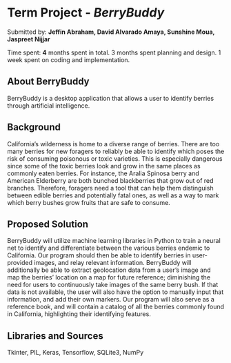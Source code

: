 # Term Project - *BerryBuddy*

Submitted by: **Jeffin Abraham, David Alvarado Amaya, Sunshine Moua, Jaspreet Nijjar**

Time spent: **4** months spent in total. 
3 months spent planning and design. 
1 week spent on coding and implementation. 

## About BerryBuddy
BerryBuddy is a desktop application that allows a user to identify berries through artificial intelligence. 

## Background
California’s wilderness is home to a diverse range of berries. There are too many berries for new foragers to reliably be able to identify which poses the risk of consuming poisonous or toxic varieties. This is especially dangerous since some of the toxic berries look and grow in the same places as commonly eaten berries. For instance, the Aralia Spinosa berry and American Elderberry are both bunched blackberries that grow out of red branches. Therefore, foragers need a tool that can help them distinguish between edible berries and potentially fatal ones, as well as a way to mark which berry bushes grow fruits that are safe to consume.

## Proposed Solution
BerryBuddy will utilize machine learning libraries in Python to train a neural net to identify and differentiate between the various berries endemic to California. Our program should then be able to identify berries in user-provided images, and relay relevant information. BerryBuddy will additionally be able to extract geolocation data from a user’s image and map the berries’ location on a map for future reference; diminishing the need for users to continuously take images of the same berry bush. If that data is not available, the user will also have the option to manually input that information, and add their own markers. Our program will also serve as a reference book, and will contain a catalog of all the berries commonly found in California, highlighting their identifying features. 

## Libraries and Sources
Tkinter,
PIL,
Keras,
Tensorflow,
SQLite3,
NumPy
